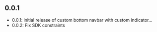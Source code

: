 ## 0.0.1

- 0.0.1: initial release of custom bottom navbar with custom indicator...
- 0.0.2: Fix SDK constraints
